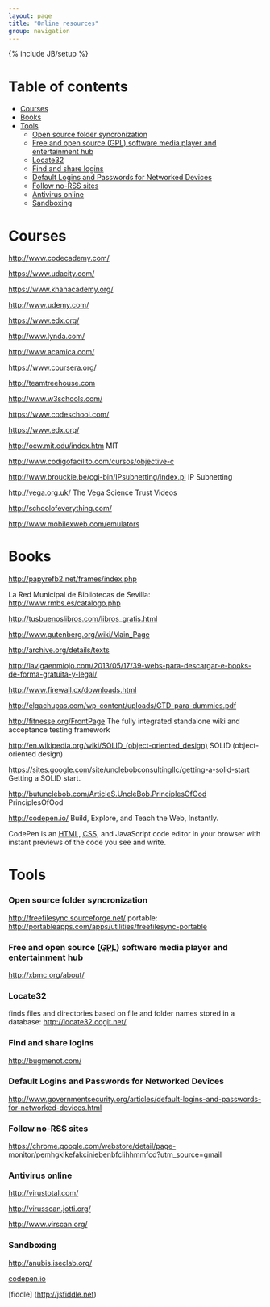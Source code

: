 ```yaml
---
layout: page
title: "Online resources"
group: navigation
---
```

{% include JB/setup %}

# Table of contents #
  * [Courses](#courses)
  * [Books](#books)
  * [Tools](#tools)
    * [Open source folder syncronization](#open-source-folder-syncronization)
    * [Free and open source (<abbr title="GNU General Public License">GPL</abbr>) software media player and entertainment hub](#free-and-open-source-(<abbr-title="gnu-general-public-license">gpl</abbr>)-software-media-player-and-entertainment-hub)
    * [Locate32](#locate32)
    * [Find and share logins](#find-and-share-logins)
    * [Default Logins and Passwords for Networked Devices](#default-logins-and-passwords-for-networked-devices)
    * [Follow no-RSS sites](#follow-no-rss-sites)
    * [Antivirus online](#antivirus-online)
    * [Sandboxing](#sandboxing)


# Courses #

<a href="http://www.codecademy.com/" class="urlextern" title="http://www.codecademy.com/"  rel="nofollow">http://www.codecademy.com/</a><br/>

<a href="https://www.udacity.com/" class="urlextern" title="https://www.udacity.com/"  rel="nofollow">https://www.udacity.com/</a><br/>

<a href="https://www.khanacademy.org/" class="urlextern" title="https://www.khanacademy.org/"  rel="nofollow">https://www.khanacademy.org/</a><br/>

<a href="http://www.udemy.com/" class="urlextern" title="http://www.udemy.com/"  rel="nofollow">http://www.udemy.com/</a><br/>

<a href="https://www.edx.org/" class="urlextern" title="https://www.edx.org/"  rel="nofollow">https://www.edx.org/</a><br/>

<a href="http://www.lynda.com/" class="urlextern" title="http://www.lynda.com/"  rel="nofollow">http://www.lynda.com/</a><br/>

<a href="http://www.acamica.com/" class="urlextern" title="http://www.acamica.com/"  rel="nofollow">http://www.acamica.com/</a><br/>

<a href="https://www.coursera.org/" class="urlextern" title="https://www.coursera.org/"  rel="nofollow">https://www.coursera.org/</a><br/>

<a href="http://teamtreehouse.com" class="urlextern" title="http://teamtreehouse.com"  rel="nofollow">http://teamtreehouse.com</a><br/>

<a href="http://www.w3schools.com/" class="urlextern" title="http://www.w3schools.com/"  rel="nofollow">http://www.w3schools.com/</a><br/>

<a href="https://www.codeschool.com/" class="urlextern" title="https://www.codeschool.com/"  rel="nofollow">https://www.codeschool.com/</a><br/>

<a href="https://www.edx.org/" class="urlextern" title="https://www.edx.org/"  rel="nofollow">https://www.edx.org/</a><br/>

<a href="http://ocw.mit.edu/index.htm" class="urlextern" title="http://ocw.mit.edu/index.htm"  rel="nofollow">http://ocw.mit.edu/index.htm</a> MIT<br/>

<a href="http://www.codigofacilito.com/cursos/objective-c" class="urlextern" title="http://www.codigofacilito.com/cursos/objective-c"  rel="nofollow">http://www.codigofacilito.com/cursos/objective-c</a><br/>

<a href="http://www.brouckie.be/cgi-bin/IPsubnetting/index.pl" class="urlextern" title="http://www.brouckie.be/cgi-bin/IPsubnetting/index.pl"  rel="nofollow">http://www.brouckie.be/cgi-bin/IPsubnetting/index.pl</a> IP Subnetting<br/>

<a href="http://vega.org.uk/" class="urlextern" title="http://vega.org.uk/"  rel="nofollow">http://vega.org.uk/</a> The Vega Science Trust Videos<br/>

<a href="http://schoolofeverything.com/" class="urlextern" title="http://schoolofeverything.com/"  rel="nofollow">http://schoolofeverything.com/</a><br/>

<a href="http://www.mobilexweb.com/emulators" class="urlextern" title="http://www.mobilexweb.com/emulators"  rel="nofollow">http://www.mobilexweb.com/emulators</a>


# Books #

<a href="http://papyrefb2.net/frames/index.php" class="urlextern" title="http://papyrefb2.net/frames/index.php"  rel="nofollow">http://papyrefb2.net/frames/index.php</a><br/>

La Red Municipal de Bibliotecas de Sevilla: <a href="http://www.rmbs.es/catalogo.php" class="urlextern" title="http://www.rmbs.es/catalogo.php"  rel="nofollow">http://www.rmbs.es/catalogo.php</a><br/>

<a href="http://tusbuenoslibros.com/libros_gratis.html" class="urlextern" title="http://tusbuenoslibros.com/libros_gratis.html"  rel="nofollow">http://tusbuenoslibros.com/libros_gratis.html</a><br/>

<a href="http://www.gutenberg.org/wiki/Main_Page" class="urlextern" title="http://www.gutenberg.org/wiki/Main_Page"  rel="nofollow">http://www.gutenberg.org/wiki/Main_Page</a><br/>

<a href="http://archive.org/details/texts" class="urlextern" title="http://archive.org/details/texts"  rel="nofollow">http://archive.org/details/texts</a><br/>



<a href="http://lavigaenmiojo.com/2013/05/17/39-webs-para-descargar-e-books-de-forma-gratuita-y-legal/" class="urlextern" title="http://lavigaenmiojo.com/2013/05/17/39-webs-para-descargar-e-books-de-forma-gratuita-y-legal/"  rel="nofollow">http://lavigaenmiojo.com/2013/05/17/39-webs-para-descargar-e-books-de-forma-gratuita-y-legal/</a><br/>



<a href="http://www.firewall.cx/downloads.html" class="urlextern" title="http://www.firewall.cx/downloads.html"  rel="nofollow">http://www.firewall.cx/downloads.html</a><br/>



<a href="http://elgachupas.com/wp-content/uploads/GTD-para-dummies.pdf" class="urlextern" title="http://elgachupas.com/wp-content/uploads/GTD-para-dummies.pdf"  rel="nofollow">http://elgachupas.com/wp-content/uploads/GTD-para-dummies.pdf</a><br/>



<a href="http://fitnesse.org/FrontPage" class="urlextern" title="http://fitnesse.org/FrontPage"  rel="nofollow">http://fitnesse.org/FrontPage</a> The fully integrated standalone wiki and acceptance testing framework<br/>

<a href="http://en.wikipedia.org/wiki/SOLID_(object-oriented_design)" class="urlextern" title="http://en.wikipedia.org/wiki/SOLID_(object-oriented_design)"  rel="nofollow">http://en.wikipedia.org/wiki/SOLID_(object-oriented_design)</a> SOLID (object-oriented design)<br/>

<a href="https://sites.google.com/site/unclebobconsultingllc/getting-a-solid-start" class="urlextern" title="https://sites.google.com/site/unclebobconsultingllc/getting-a-solid-start"  rel="nofollow">https://sites.google.com/site/unclebobconsultingllc/getting-a-solid-start</a> Getting a SOLID start.<br/>

<a href="http://butunclebob.com/ArticleS.UncleBob.PrinciplesOfOod" class="urlextern" title="http://butunclebob.com/ArticleS.UncleBob.PrinciplesOfOod"  rel="nofollow">http://butunclebob.com/ArticleS.UncleBob.PrinciplesOfOod</a> PrinciplesOfOod<br/>



<a href="http://codepen.io/" class="urlextern" title="http://codepen.io/"  rel="nofollow">http://codepen.io/</a> Build, Explore, and Teach the Web, Instantly.<br/>

CodePen is an <abbr title="HyperText Markup Language">HTML</abbr>, <abbr title="Cascading Style Sheets">CSS</abbr>, and JavaScript code editor in your browser with instant previews of the code you see and write.<br/>

# Tools #
### Open source folder syncronization
<a href="http://freefilesync.sourceforge.net/" class="urlextern" title="http://freefilesync.sourceforge.net/"  rel="nofollow">http://freefilesync.sourceforge.net/</a> portable: <a href="http://portableapps.com/apps/utilities/freefilesync-portable" class="urlextern" title="http://portableapps.com/apps/utilities/freefilesync-portable"  rel="nofollow">http://portableapps.com/apps/utilities/freefilesync-portable</a><br/>

### Free and open source (<abbr title="GNU General Public License">GPL</abbr>) software media player and entertainment hub 
<a href="http://xbmc.org/about/" class="urlextern" title="http://xbmc.org/about/"  rel="nofollow">http://xbmc.org/about/</a><br/>

### Locate32 
finds files and directories based on file and folder names stored in a database: <a href="http://locate32.cogit.net/" class="urlextern" title="http://locate32.cogit.net/"  rel="nofollow">http://locate32.cogit.net/</a><br/>

### Find and share logins
<a href="http://bugmenot.com/" class="urlextern" title="http://bugmenot.com/"  rel="nofollow">http://bugmenot.com/</a><br/>

### Default Logins and Passwords for Networked Devices
<a href="http://www.governmentsecurity.org/articles/default-logins-and-passwords-for-networked-devices.html" class="urlextern" title="http://www.governmentsecurity.org/articles/default-logins-and-passwords-for-networked-devices.html"  rel="nofollow">http://www.governmentsecurity.org/articles/default-logins-and-passwords-for-networked-devices.html</a><br/>

### Follow no-RSS sites
<a href="https://chrome.google.com/webstore/detail/page-monitor/pemhgklkefakciniebenbfclihhmmfcd?utm_source=gmail" class="urlextern" title="https://chrome.google.com/webstore/detail/page-monitor/pemhgklkefakciniebenbfclihhmmfcd?utm_source=gmail"  rel="nofollow">https://chrome.google.com/webstore/detail/page-monitor/pemhgklkefakciniebenbfclihhmmfcd?utm_source=gmail</a><br/>

### Antivirus online

<a href="http://virustotal.com/" class="urlextern" title="http://virustotal.com/"  rel="nofollow">http://virustotal.com/</a><br/>

<a href="http://virusscan.jotti.org/" class="urlextern" title="http://virusscan.jotti.org/"  rel="nofollow">http://virusscan.jotti.org/</a><br/>

<a href="http://www.virscan.org/" class="urlextern" title="http://www.virscan.org/"  rel="nofollow">http://www.virscan.org/</a><br/>


### Sandboxing
<a href="http://anubis.iseclab.org/" class="urlextern" title="http://anubis.iseclab.org/"  rel="nofollow">http://anubis.iseclab.org/</a><br/>

[codepen.io](http://codepen.io)

[fiddle] (http://jsfiddle.net)
